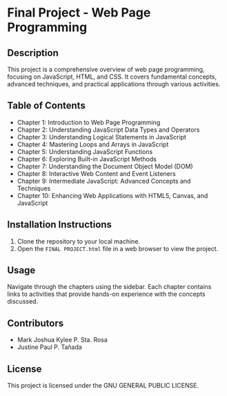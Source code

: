 # Final Project - Web Page Programming

## Description
This project is a comprehensive overview of web page programming, focusing on JavaScript, HTML, and CSS. It covers fundamental concepts, advanced techniques, and practical applications through various activities.

## Table of Contents
- Chapter 1: Introduction to Web Page Programming
- Chapter 2: Understanding JavaScript Data Types and Operators
- Chapter 3: Understanding Logical Statements in JavaScript
- Chapter 4: Mastering Loops and Arrays in JavaScript
- Chapter 5: Understanding JavaScript Functions
- Chapter 6: Exploring Built-in JavaScript Methods
- Chapter 7: Understanding the Document Object Model (DOM)
- Chapter 8: Interactive Web Content and Event Listeners
- Chapter 9: Intermediate JavaScript: Advanced Concepts and Techniques
- Chapter 10: Enhancing Web Applications with HTML5, Canvas, and JavaScript

## Installation Instructions
1. Clone the repository to your local machine.
2. Open the `FINAL PROJECT.html` file in a web browser to view the project.

## Usage
Navigate through the chapters using the sidebar. Each chapter contains links to activities that provide hands-on experience with the concepts discussed.

## Contributors
- Mark Joshua Kylee P. Sta. Rosa
- Justine Paul P. Tañada

## License
This project is licensed under the GNU GENERAL PUBLIC LICENSE.
